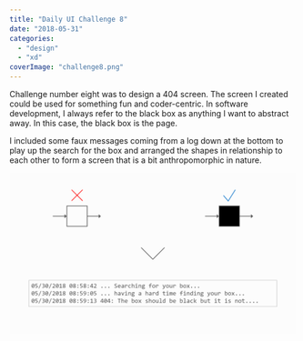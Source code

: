 ```yaml
---
title: "Daily UI Challenge 8"
date: "2018-05-31"
categories: 
  - "design"
  - "xd"
coverImage: "challenge8.png"
---
```


Challenge number eight was to design a 404 screen. The screen I created could be used for something fun and coder-centric. In software development, I always refer to the black box as anything I want to abstract away. In this case, the black box is the page.

I included some faux messages coming from a log down at the bottom to play up the search for the box and arranged the shapes in relationship to each other to form a screen that is a bit anthropomorphic in nature.

![404](images/404.png)
